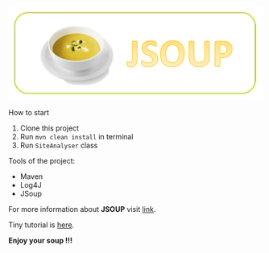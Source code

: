 ![JSOUP](img/jsoup.png)

How to start
1) Clone this project
2) Run ``mvn clean install`` in terminal
3) Run ``SiteAnalyser`` class

Tools of the project:
* Maven
* Log4J
* JSoup

For more information about **JSOUP** visit [link](https://jsoup.org/).

Tiny tutorial is [here](http://www.vogella.com/tutorials/jsoup/article.html).

**Enjoy your soup !!!**